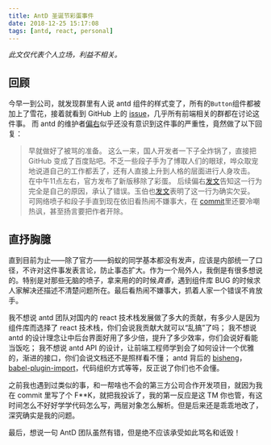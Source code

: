 ```yaml
---
title: AntD 圣诞节彩蛋事件
date: 2018-12-25 15:17:08
tags: [antd, react, personal]
---
```


*此文仅代表个人立场，利益不相关。*

## 回顾
今早一到公司，就发现群里有人说 antd 组件的样式变了，所有的`Button`组件都被加上了雪花，接着就看到 GitHub 上的 [issue](https://github.com/ant-design/ant-design/issues/13098)，几乎所有前端相关的群都在讨论这件事。 
而 antd 的维护者[偏右](https://github.com/afc163)似乎还没有意识到这件事的严重性，竟然做了以下回复：
> 早就做好了被骂的准备。
> 这么一来，国人开发者一下子全炸锅了，直接把 GitHub 变成了百度贴吧。不乏一些段子手为了博取人们的眼球，哗众取宠地说道自己的工作都丢了，还有人直接上升到人格的层面进行人身攻击。
> 在中午11点左右，官方发布了新版移除了彩蛋。
> 后续偏右[发文](https://zhuanlan.zhihu.com/p/53214213)告知这一行为完全是自己的原因，承认了错误。玉伯也[发文](https://www.zhihu.com/question/306858501/answer/559312342)表明了这一行为确实欠妥。
> 可网络喷子和段子手直到现在依旧看热闹不嫌事大，在 [commit](https://github.com/ant-design/ant-design/commit/d648b822a6b2789a783c7ad685a122466f6c083c#comments)里还要冷嘲热讽，甚至扬言要把作者开除。

## 直抒胸臆
直到目前为止——除了官方——蚂蚁的同学基本都没有发声，应该是内部统一了口径，不许对这件事发表言论，防止事态扩大。作为一个局外人，我倒是有很多想说的。特别是对那些无脑的喷子，拿来用的的时候*真香*，遇到组件库 BUG 的时候求人家解决还描述不清楚问题所在。最后看热闹不嫌事大，抓着人家一个错误不肯放手。

我不想说 antd 团队对国内的 react 技术栈发展做了多大的贡献，有多少人是因为组件库而选择了 react 技术栈，你们会说我贡献大就可以“乱搞”了吗；
我不想说 antd 的设计理念让中后台界面好用了多少倍，提升了多少效率，你们会说好看能当饭吃；
我不想说 antd API 的设计，让前端工程师学到会了如何设计一个优雅的，渐进的接口，你们会说文档还不是照样看不懂；
antd 背后的 [bisheng](https://github.com/benjycui/bisheng)， [babel-plugin-import](https://github.com/ant-design/babel-plugin-import)，代码组织方式等等，反正说了你们也不会懂。

之前我也遇到过类似的事，和一帮啥也不会的第三方公司合作开发项目，就因为我在 commit 里写了个 F**K，就把我投诉了，我的第一反应是这 TM 你也管，有这时间怎么不好好学学代码怎么写，两层对象怎么解析。但是后来还是乖乖地改了，深究确实是我的问题。

最后，想说一句 AntD 团队虽然有错，但是绝不应该承受如此骂名和诋毁！